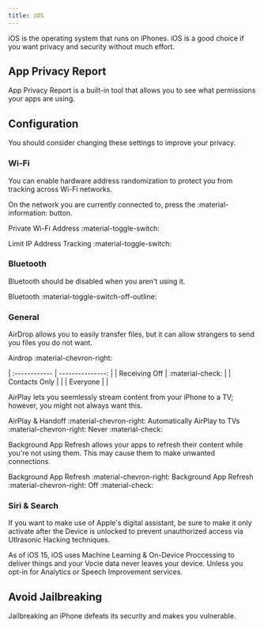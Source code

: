 ```yaml
---
title: iOS
---
```

iOS is the operating system that runs on iPhones. iOS is a good choice if you want privacy and security without much effort.

## App Privacy Report

App Privacy Report is a built-in tool that allows you to see what permissions your apps are using.


## Configuration

You should consider changing these settings to improve your privacy.

### Wi-Fi

You can enable hardware address randomization to protect you from tracking across Wi-Fi networks.

On the network you are currently connected to, press the :material-information: button.

Private Wi-Fi Address :material-toggle-switch:

Limit IP Address Tracking :material-toggle-switch:

### Bluetooth

Bluetooth should be disabled when you aren't using it.

Bluetooth :material-toggle-switch-off-outline:

### General

AirDrop allows you to easily transfer files, but it can allow strangers to send you files you do not want.

Airdrop :material-chevron-right: 

| :------------ | ---------------: |
| Receiving Off | :material-check: |
| Contacts Only |                  |
| Everyone      |                  |

AirPlay lets you seemlessly stream content from your iPhone to a TV; however, you might not always want this.

AirPlay & Handoff :material-chevron-right: Automatically AirPlay to TVs :material-chevron-right: Never :material-check:

Background App Refresh allows your apps to refresh their content while you're not using them. This may cause them to make unwanted connections.

Background App Refresh :material-chevron-right: Background App Refresh :material-chevron-right: Off :material-check:

### Siri & Search

If you want to make use of Apple's digital assistant, be sure to make it only activate after the Device is unlocked to prevent unauthorized access via Utlrasonic Hacking techniques.

As of iOS 15, iOS uses Machine Learning & On-Device Proccessing to deliver things and your Vocie data never leaves your device. Unless you opt-in for Analytics or Speech Improvement services.

## Avoid Jailbreaking

Jailbreaking an iPhone defeats its security and makes you vulnerable.


